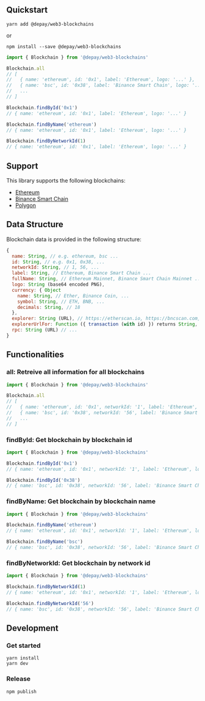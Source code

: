 ## Quickstart

```
yarn add @depay/web3-blockchains
```

or 

```
npm install --save @depay/web3-blockchains
```

```javascript
import { Blockchain } from '@depay/web3-blockchains'

Blockchain.all
// [
//   { name: 'ethereum', id: '0x1', label: 'Ethereum', logo: '...' },
//   { name: 'bsc', id: '0x38', label: 'Binance Smart Chain', logo: '...' },
//   ...
// ]

Blockchain.findById('0x1')
// { name: 'ethereum', id: '0x1', label: 'Ethereum', logo: '...' }

Blockchain.findByName('ethereum')
// { name: 'ethereum', id: '0x1', label: 'Ethereum', logo: '...' }

Blockchain.findByNetworkId(1)
// { name: 'ethereum', id: '0x1', label: 'Ethereum', logo: '...' }
```

## Support

This library supports the following blockchains:

- [Ethereum](https://ethereum.org)
- [Binance Smart Chain](https://www.binance.org/smartChain)
- [Polygon](https://polygon.technology)

## Data Structure

Blockchain data is provided in the following structure:

```javascript
{
  name: String, // e.g. ethereum, bsc ...
  id: String, // e.g. 0x1, 0x38, ...
  networkId: String, // 1, 56, ...
  label: String, // Ethereum, Binance Smart Chain ...
  fullName: String, // Ethereum Mainnet, Binance Smart Chain Mainnet ...
  logo: String (base64 encoded PNG),
  currency: { Object
    name: String, // Ether, Binance Coin, ...
    symbol: String, // ETH, BNB, ...
    decimals: String, // 18
  },
  explorer: String (URL), // https://etherscan.io, https://bncscan.com, ...
  explorerUrlFor: Function ({ transaction (with id) }) returns String, // https://etherscan.io/tx/..., https://etherscan.io/tx/...
  rpc: String (URL) // ...
}
```

## Functionalities

### all: Retreive all information for all blockchains

```javascript
import { Blockchain } from '@depay/web3-blockchains'

Blockchain.all
// [
//   { name: 'ethereum', id: '0x1', networkId: '1', label: 'Ethereum', logo: '...' },
//   { name: 'bsc', id: '0x38', networkId: '56', label: 'Binance Smart Chain', logo: '...' },
//   ...
// ]

```

### findById: Get blockchain by blockchain id

```javascript
import { Blockchain } from '@depay/web3-blockchains'

Blockchain.findById('0x1')
// { name: 'ethereum', id: '0x1', networkId: '1', label: 'Ethereum', logo: '...' }

Blockchain.findById('0x38')
// { name: 'bsc', id: '0x38', networkId: '56', label: 'Binance Smart Chain', logo: '...' }
```

### findByName: Get blockchain by blockchain name

```javascript
import { Blockchain } from '@depay/web3-blockchains'

Blockchain.findByName('ethereum')
// { name: 'ethereum', id: '0x1', networkId: '1', label: 'Ethereum', logo: '...' }

Blockchain.findByName('bsc')
// { name: 'bsc', id: '0x38', networkId: '56', label: 'Binance Smart Chain', logo: '...' }
```

### findByNetworkId: Get blockchain by network id

```javascript
import { Blockchain } from '@depay/web3-blockchains'

Blockchain.findByNetworkId(1)
// { name: 'ethereum', id: '0x1', networkId: '1', label: 'Ethereum', logo: '...' }

Blockchain.findByNetworkId('56')
// { name: 'bsc', id: '0x38', networkId: '56', label: 'Binance Smart Chain', logo: '...' }
```

## Development

### Get started

```
yarn install
yarn dev
```

### Release

```
npm publish
```
